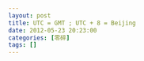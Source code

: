 ```yaml
---
layout: post
title: UTC = GMT ; UTC + 8 = Beijing
date: 2012-05-23 20:23:00
categories: [零碎]
tags: []
---
```

              